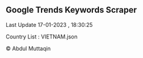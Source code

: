 

## Google Trends Keywords Scraper 
 
Last Update 17-01-2023 , 18:30:25

Country List :
VIETNAM.json



© Abdul Muttaqin 
